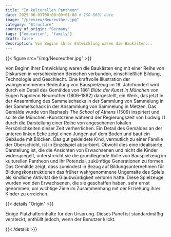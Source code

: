 ```yaml
---
title: "Im kulturellen Pantheon"
date: 2025-06-03T00:00:00+01:00 # ISO 8601 date
image: "/preview/Neureuther.jpg"
category: "Structure"
country_of_origin: "Germany"
tags: ["education", "family"]
draft: false
description: Von Beginn ihrer Entwicklung waren die Baukästen...
---
```




{{< figure src="/img/Neureuther.jpg" >}}

Von Beginn ihrer Entwicklung waren die Baukästen eng mit einer Reihe von Diskursen in verschiedenen Bereichen verbunden, einschließlich Bildung, Technologie und Geschlecht. Eine kraftvolle Illustration der wahrgenommenen Bedeutung von Bauspielzeug im 19. Jahrhundert wird durch ein Detail des Gemäldes von 1861 *Blüte der Kunst in München* von Eugen Napoleon Neureuther (1806–1882) dargestellt, ein Werk, das jetzt in der Ansammlung des Sammelschacks in der Sammlung von Sammelung in der Sammelschack in der Ansammlung von Sammelung in Metzen. Das Gemälde wurde von Raphaels *The School of Athens* (1509) inspiriert und sollte die München -Kunstszene während der Regierungszeit von Ludwig I I durch die Darstellung einer Reihe von angesehenen lokalen Persönlichkeiten dieser Zeit verherrlichen. Ein Detail des Gemäldes an der unteren linken Ecke zeigt einen Jungen auf dem Boden und baut ein Gebäude mit Blöcken. Das gut gekleidete Kind, vermutlich zu einer Familie der Oberschicht, ist in Einzelspiel absorbiert. Obwohl dies eine idealisierte Darstellung ist, die die Ansichten von Erwachsenen und nicht die Kinder widerspiegelt, unterstreicht sie die grundlegende Rolle von Bauspielzeug im kulturellen Pantheon und ihr Potenzial, zukünftige Generationen zu formen. Das Gemälde zeigt, dass zumindest in Bezug auf Bildungsunternehmen für Bildungskonstruktionen das früher wahrgenommene Ungemalte des Spiels als kindliche Aktivität die Glaubwürdigkeit verloren hatte. Diese Spielzeuge wurden von den Erwachsenen, die sie geschaffen haben, sehr ernst genommen, um wichtige Ziele im Zusammenhang mit der Erziehung ihrer Kinder zu erreichen.

{{< details "Origin" >}}

Einige Platzhalterinhalte für den Ursprung. Dieses Panel ist standardmäßig versteckt, enthüllt jedoch, wenn der Benutzer klickt.

{{< /details >}}

